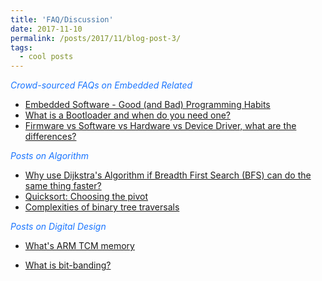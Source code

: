 ```yaml
---
title: 'FAQ/Discussion'
date: 2017-11-10
permalink: /posts/2017/11/blog-post-3/
tags:
  - cool posts
---
```


<span style="color:#1a75ff"> *Crowd-sourced FAQs on Embedded Related* </span>

* [Embedded Software - Good (and Bad) Programming Habits](https://www.embeddedrelated.com/thread/4490/embedded-software-good-and-bad-programming-habits)
* [What is a Bootloader and when do you need one?](https://www.embeddedrelated.com/thread/4393/what-is-a-bootloader-and-when-do-you-need-one)
* [Firmware vs Software vs Hardware vs Device Driver, what are the differences?](https://www.embeddedrelated.com/thread/5140/firmware-vs-software-vs-hardware-vs-driver)

<span style="color:#1a75ff"> *Posts on Algorithm* </span>

* [Why use Dijkstra's Algorithm if Breadth First Search (BFS) can do the same thing faster?](https://stackoverflow.com/questions/3818079/why-use-dijkstras-algorithm-if-breadth-first-search-bfs-can-do-the-same-thing)
* [Quicksort: Choosing the pivot](https://stackoverflow.com/questions/164163/quicksort-choosing-the-pivot)
* [Complexities of binary tree traversals](https://stackoverflow.com/questions/4547012/complexities-of-binary-tree-traversals)

<span style="color:#1a75ff"> *Posts on Digital Design* </span>

* [What's ARM TCM memory](https://stackoverflow.com/questions/30797106/whats-arm-tcm-memory)

* [What is bit-banding?](https://electronics.stackexchange.com/questions/27550/what-is-bit-banding)
